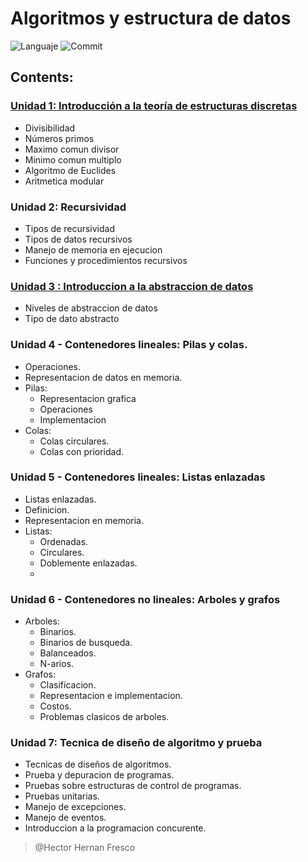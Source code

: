 # Algoritmos y estructura de datos 
            
![Languaje](https://img.shields.io/github/languages/top/frescoh/AyED?color=orange&logo=java&logoColor=orange&style=plastic) 
![Commit](https://img.shields.io/github/last-commit/frescoh/AyED?color=orange&logo=java&logoColor=orange&style=plastic)
## Contents:

### [Unidad 1: Introducción a la teoría de estructuras discretas](https://github.com/frescoh/AyED/tree/master/Unidad%201/src)
- Divisibilidad
- Números primos
- Maximo comun divisor
- Minimo comun multiplo
- Algoritmo de Euclides
- Aritmetica modular

### Unidad 2: Recursividad
- Tipos de recursividad
- Tipos de datos recursivos
- Manejo de memoria en ejecucion
- Funciones y procedimientos recursivos

### [Unidad 3 : Introduccion a la abstraccion de datos](https://github.com/frescoh/AyED/tree/master/TAD/src)
- Niveles de abstraccion de datos
- Tipo de dato abstracto

### Unidad 4 - Contenedores lineales: Pilas y colas.
- Operaciones.
- Representacion de datos en memoria.
- Pilas:
  - Representacion grafica
  - Operaciones
  - Implementacion
- Colas:
  - Colas circulares.
  - Colas con prioridad.

### Unidad 5 - Contenedores lineales: Listas enlazadas
- Listas enlazadas.
- Definicion.
- Representacion en memoria.
- Listas:
  - Ordenadas.
  - Circulares.
  - Doblemente enlazadas.
  - 

### Unidad 6 - Contenedores no lineales: Arboles y grafos
- Arboles:
  - Binarios.
  - Binarios de busqueda.
  - Balanceados.
  - N-arios.
- Grafos:
  - Clasificacion.
  - Representacion e implementacion.
  - Costos.
  - Problemas clasicos de arboles.

### Unidad 7: Tecnica de diseño de algoritmo y prueba
- Tecnicas de diseños de algoritmos.
- Prueba y depuracion de programas.
- Pruebas sobre estructuras de control de programas.
- Pruebas unitarias.
- Manejo de excepciones.
- Manejo de eventos.
- Introduccion a la programacion concurente.


>@Hector Hernan Fresco

